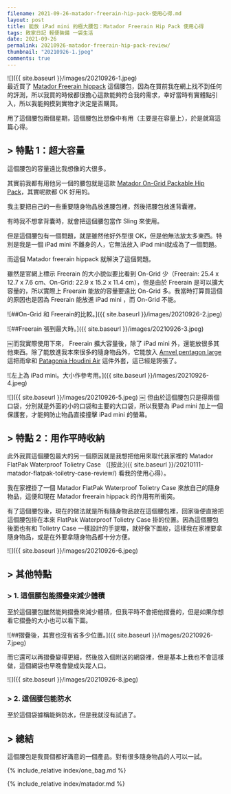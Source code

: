 ```yaml
---
filename: 2021-09-26-matador-freerain-hip-pack-使用心得.md
layout: post
title: 能放 iPad mini 的極大腰包：Matador Freerain Hip Pack 使用心得
tags: 敗家日記 輕便裝備 一袋生活
date: 2021-09-26
permalink: 20210926-matador-freerain-hip-pack-review/
thumbnail: "20210926-1.jpeg"
comments: true
---
```


![]({{ site.baseurl }}/images/20210926-1.jpeg)  
最近買了 [Matador Freerain hippack](https://matadorup.com/products/freerain-hippack) 這個腰包，因為在買前我在網上找不到任何的評測，所以我買的時候都很擔心這款能夠符合我的需求，幸好當時有實體點引入，所以我能夠摸到實物才決定是否購買。

用了這個腰包兩個星期，這個腰包比想像中有用（主要是在容量上），於是就寫這篇心得。

## > 特點 1：超大容量

這個腰包的容量遠比我想像的大很多。

其實前我都有用他另一個的腰包就是這款 [Matador On-Grid Packable Hip Pack](https://matadorup.com/products/on-grid-packable-hip-pack)，其實呢款都 OK 好用的。

我主要把自己的一些重要隨身物品放進腰包裡，然後把腰包放進背囊裡。

有時我不想拿背囊時，就會把這個腰包當作 Sling 來使用。

但是這個腰包有一個問題，就是雖然他好外型很 OK，但是他無法放太多東西。特別是我是一個 iPad mini 不離身的人，它無法放入 iPad mini就成為了一個問題。

而這個 Matador freerain hippack 就解決了這個問題。

雖然是官網上標示 Freerain 的大小貌似要比看到 On-Grid 少（Freerain: 25.4 x 12.7 x 7.6 cm、On-Grid: 22.9 x 15.2 x 11.4 cm），但是由於 Freerain 是可以擴大容量的，所以實際上 Freerain 能放的容量要遠比 On-Grid 多。我當時打算買這個的原因也是因為 Freerain 能放進 iPad mini ，而 On-Grid 不能。

![##On-Grid 和 Freerain的比較。]({{ site.baseurl }}/images/20210926-2.jpeg)

![##Freerain 張到最大時。]({{ site.baseurl }}/images/20210926-3.jpeg)

￼而我實際使用下來， Freerain 擴大容量後，除了 iPad mini 外，還能放很多其他東西。除了能放進我本來很多的隨身物品外，它能放入 [Amvel pentagon large](https://www.umbrella-store.net/collections/pentagon-large) 這把雨傘和 [Patagonia Houdini Air](https://www.patagonia.com/product/mens-houdini-air-jacket/24010.html) 這件外套，這已經是誇張了。

![左上為 iPad mini。大小作參考用。]({{ site.baseurl }}/images/20210926-4.jpeg)

![]({{ site.baseurl }}/images/20210926-5.jpeg)
￼
但由於這個腰包只是得兩個口袋，分別就是外面的小的口袋和主要的大口袋，所以我要為 iPad mini 加上一個保護套，才能夠防止物品直接撞擊 iPad mini 的螢幕。

## > 特點 2：用作平時收納


此外我買這個腰包最大的另一個原因就是我想把他用來取代我家裡的 Matador FlatPak Waterproof Tolietry Case （[按此]({{ site.baseurl }}/20210111-matador-flatpak-toiletry-case-review/) 看我的使用心得）。

我在家裡掛了一個 Matador FlatPak Waterproof Tolietry Case 來放自己的隨身物品，這便和現在 Matador freerain hippack 的作用有所衝突。

有了這個腰包後，現在的做法就是所有隨身物品放在這個腰包裡，回家後便直接把這個腰包掛在本來 FlatPak Waterproof Tolietry Case 掛的位置。因為這個腰包後面也有和 Tolietry Case 一樣設計的手提環，就好像下圖般，這樣我在家裡要拿隨身物品，或是在外要拿隨身物品都十分方便。

![]({{ site.baseurl }}/images/20210926-6.jpeg)

## > 其他特點

### > 1. 這個腰包能摺疊來減少體積

至於這個腰包雖然能夠摺疊來減少體積，但我平時不會把他摺疊的，但是如果你想看它摺疊的大小也可以看下圖。

![##摺疊後，其實也沒有省多少位置。]({{ site.baseurl }}/images/20210926-7.jpeg)

而它還可以再摺疊變得更細，然後放入個附送的網袋裡，但是基本上我也不會這樣做，這個網袋也早晚會變成失蹤人口。

![]({{ site.baseurl }}/images/20210926-8.jpeg)

### > 2. 這個腰包能防水

至於這個袋據稱能夠防水，但是我就沒有試過了。

## > 總結

這個腰包是我買個都好滿意的一個產品。對有很多隨身物品的人可以一試。


{% include_relative index/one_bag.md %}

{% include_relative index/matador.md %}

